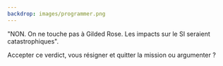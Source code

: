 ```yaml
---
backdrop: images/programmer.png
---
```


"NON. On ne touche pas à Gilded Rose. Les impacts sur le SI seraient catastrophiques".

Accepter ce verdict, vous résigner et quitter la mission ou argumenter ?


<Page url="assaut-tour-ivoir/151" instructions="" action="Accepter ce verdict" condition="none" />
<Page url="assaut-tour-ivoir/152" instructions="" action="Argumenter" condition="none" />
